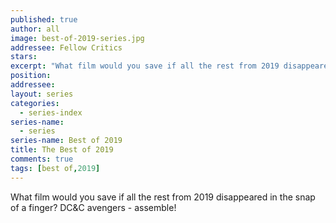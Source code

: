 ```yaml
---
published: true
author: all
image: best-of-2019-series.jpg
addressee: Fellow Critics
stars: 
excerpt: "What film would you save if all the rest from 2019 disappeared in the snap of a finger? DC&C avengers - assemble!"
position: 
addressee: 
layout: series
categories:
  - series-index
series-name: 
  - series
series-name: Best of 2019
title: The Best of 2019
comments: true
tags: [best of,2019]
---
```

What film would you save if all the rest from 2019 disappeared in the snap of a finger? DC&C avengers - assemble!
